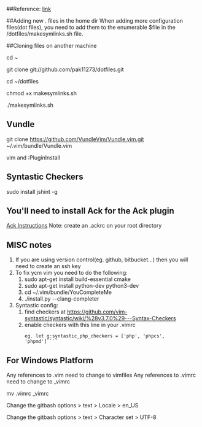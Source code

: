 ##Reference:
[link](http://blog.smalleycreative.com/tutorials/using-git-and-github-to-manage-your-dotfiles/)

##Adding new . files in the home dir
When adding more configuration files(dot files), you need to add them to the enumerable $file in the /dotfiles/makesymlinks.sh file.

##Cloning files on another machine

cd ~

git clone git://github.com/pak11273/dotfiles.git

cd ~/dotfiles

chmod +x makesymlinks.sh

./makesymlinks.sh

## Vundle

git clone https://github.com/VundleVim/Vundle.vim.git ~/.vim/bundle/Vundle.vim

vim and :PluginInstall

## Syntastic Checkers 
sudo install jshint -g

## You'll need to install Ack for the Ack plugin
[Ack Instructions](https://beyondgrep.com/install/) 
Note: create an .ackrc on your root directory

## MISC notes
1. If you are using version control(eg. github, bitbucket...) then you will need to create an ssh key
2. To fix ycm vim you need to do the following:
   1. sudo apt-get install build-essential cmake
   2. sudo apt-get install python-dev python3-dev
   3. cd ~/.vim/bundle/YouCompleteMe
   4. ./install.py --clang-completer
3. Syntastic config: 
   1. find checkers at https://github.com/vim-syntastic/syntastic/wiki/%28v3.7.0%29---Syntax-Checkers
   2. enable checkers with this line in your .vimrc
      ````let g:syntastic_<language>_checkers = ['<checker>','<another checker>']
      eg. let g:syntastic_php_checkers = ['php', 'phpcs', 'phpmd']````

## For Windows Platform

Any references to .vim need to change to vimfiles
Any references to .vimrc need to change to _vimrc

mv .vimrc _vimrc

Change the gitbash options > text > Locale > en_US

Change the gitbash options > text > Character set > UTF-8
